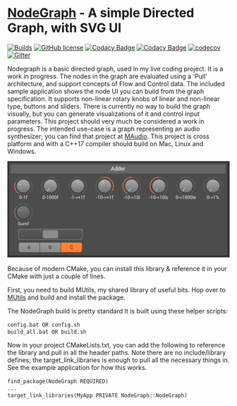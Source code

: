 [NodeGraph](https://github.com/Rezonality/nodegraph) - A simple Directed Graph, with SVG UI
===================================================================================================
[![Builds](https://github.com/Rezonality/nodegraph/workflows/Builds/badge.svg)](https://github.com/Rezonality/nodegraph/actions?query=workflow%3ABuilds)
[![GitHub license](https://img.shields.io/badge/license-MIT-blue.svg)](https://github.com/Rezonality/nodegraph/blob/master/LICENSE)
[![Codacy Badge](https://app.codacy.com/project/badge/Grade/c6ec28a8cd2d4ca0a7f3d087846c0c77)](https://www.codacy.com/gh/Rezonality/nodegraph/dashboard?utm_source=github.com&amp;utm_medium=referral&amp;utm_content=Rezonality/nodegraph&amp;utm_campaign=Badge_Grade)
[![Codacy Badge](https://app.codacy.com/project/badge/Coverage/c6ec28a8cd2d4ca0a7f3d087846c0c77)](https://www.codacy.com/gh/Rezonality/nodegraph/dashboard?utm_source=github.com&utm_medium=referral&utm_content=Rezonality/nodegraph&utm_campaign=Badge_Coverage)
[![codecov](https://codecov.io/gh/Rezonality/nodegraph/branch/master/graph/badge.svg?token=d1WiVAVDAC)](https://codecov.io/gh/Rezonality/nodegraph)
[![Gitter](https://badges.gitter.im/Rezonality/Nodegraph.svg)](https://gitter.im/Rezonality/Nodegraph?utm_source=badge&utm_medium=badge&utm_campaign=pr-badge)

Nodegraph is a basic directed graph, used in my live coding project.  It is a work in progress.  The nodes in the graph are evaluated using a 'Pull' architecture, and support concepts of Flow and Control data.  The included sample application shows the node UI you can build from the graph specification. It supports non-linear rotary knobs of linear and non-linear type, buttons and sliders.  There is currently no way to build the graph visually, but you can generate visualizations of it and control input parameters.  This project should very much be considered a work in progress.  The intended use-case is a graph representing an audio synthesizer; you can find that project at [MAudio](https://github.com/Rezonality/MAudio).  This project is cross platform and with a C++17 compiler should build on Mac, Linux and Windows.

![ImGui](screenshots/sample.png)

Because of modern CMake, you can install this library & reference it in your CMake with just a couple of lines.

First, you need to build MUtils, my shared library of useful bits. Hop over to [MUtils](https://github.com/Rezonality/MUtils) and build and install the package.

The NodeGraph build is pretty standard
It is built using these helper scripts:

```
config.bat OR config.sh
build_all.bat OR build.sh
```

Now in your project CMakeLists.txt, you can add the following to reference the library and pull in all the header paths.  Note there are no include/library defines; the target_link_libraries is enough to pull all the necessary things in.  See the example application for how this works.

```
find_package(NodeGraph REQUIRED)
...
target_link_libraries(MyApp PRIVATE NodeGraph::NodeGraph)
```


